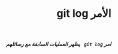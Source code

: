 # <div dir =rtl>الأمر  git log
</div>

<br>

##### <div dir =rtl > امر `git log ` يظهر العمليات السابقة مع رسائلهم </div>
<br>




